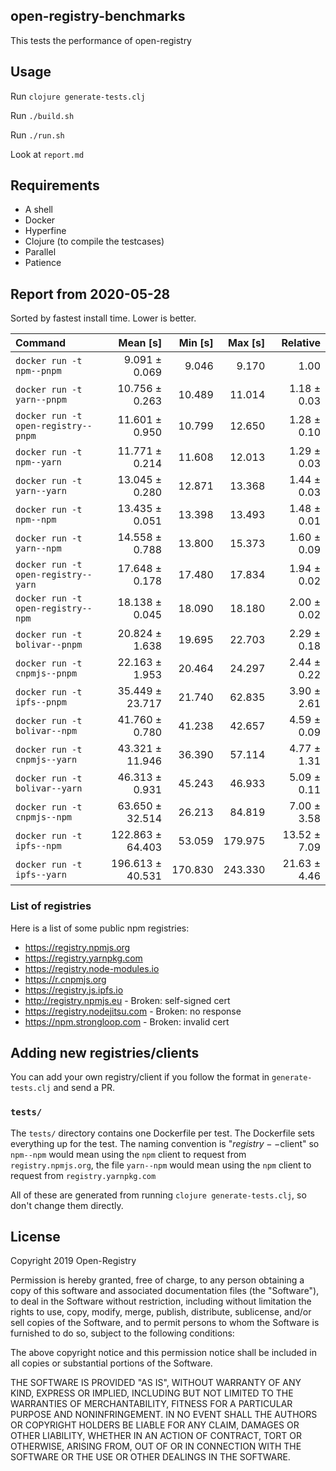 ## open-registry-benchmarks

This tests the performance of open-registry

## Usage

Run `clojure generate-tests.clj`

Run `./build.sh`

Run `./run.sh`

Look at `report.md`

## Requirements

- A shell
- Docker
- Hyperfine
- Clojure (to compile the testcases)
- Parallel
- Patience

<!-- REPORT -->
## Report from 2020-05-28

Sorted by fastest install time. Lower is better.


| Command | Mean [s] | Min [s] | Max [s] | Relative |
|:---|---:|---:|---:|---:|
| `docker run -t npm--pnpm` | 9.091 ± 0.069 | 9.046 | 9.170 | 1.00 |
| `docker run -t yarn--pnpm` | 10.756 ± 0.263 | 10.489 | 11.014 | 1.18 ± 0.03 |
| `docker run -t open-registry--pnpm` | 11.601 ± 0.950 | 10.799 | 12.650 | 1.28 ± 0.10 |
| `docker run -t npm--yarn` | 11.771 ± 0.214 | 11.608 | 12.013 | 1.29 ± 0.03 |
| `docker run -t yarn--yarn` | 13.045 ± 0.280 | 12.871 | 13.368 | 1.44 ± 0.03 |
| `docker run -t npm--npm` | 13.435 ± 0.051 | 13.398 | 13.493 | 1.48 ± 0.01 |
| `docker run -t yarn--npm` | 14.558 ± 0.788 | 13.800 | 15.373 | 1.60 ± 0.09 |
| `docker run -t open-registry--yarn` | 17.648 ± 0.178 | 17.480 | 17.834 | 1.94 ± 0.02 |
| `docker run -t open-registry--npm` | 18.138 ± 0.045 | 18.090 | 18.180 | 2.00 ± 0.02 |
| `docker run -t bolivar--pnpm` | 20.824 ± 1.638 | 19.695 | 22.703 | 2.29 ± 0.18 |
| `docker run -t cnpmjs--pnpm` | 22.163 ± 1.953 | 20.464 | 24.297 | 2.44 ± 0.22 |
| `docker run -t ipfs--pnpm` | 35.449 ± 23.717 | 21.740 | 62.835 | 3.90 ± 2.61 |
| `docker run -t bolivar--npm` | 41.760 ± 0.780 | 41.238 | 42.657 | 4.59 ± 0.09 |
| `docker run -t cnpmjs--yarn` | 43.321 ± 11.946 | 36.390 | 57.114 | 4.77 ± 1.31 |
| `docker run -t bolivar--yarn` | 46.313 ± 0.931 | 45.243 | 46.933 | 5.09 ± 0.11 |
| `docker run -t cnpmjs--npm` | 63.650 ± 32.514 | 26.213 | 84.819 | 7.00 ± 3.58 |
| `docker run -t ipfs--npm` | 122.863 ± 64.403 | 53.059 | 179.975 | 13.52 ± 7.09 |
| `docker run -t ipfs--yarn` | 196.613 ± 40.531 | 170.830 | 243.330 | 21.63 ± 4.46 |
<!-- REPORT_END -->

### List of registries

Here is a list of some public npm registries:

- https://registry.npmjs.org
- https://registry.yarnpkg.com
- https://registry.node-modules.io
- https://r.cnpmjs.org
- https://registry.js.ipfs.io
- http://registry.npmjs.eu - Broken: self-signed cert
- https://registry.nodejitsu.com - Broken: no response
- https://npm.strongloop.com - Broken: invalid cert

## Adding new registries/clients

You can add your own registry/client if you follow the format in
`generate-tests.clj` and send a PR.

### `tests/`

The `tests/` directory contains one Dockerfile per test. The Dockerfile
sets everything up for the test. The naming convention is "$registry--$client"
so `npm--npm` would mean using the `npm` client to request from `registry.npmjs.org`,
the file `yarn--npm` would mean using the `npm` client to request from `registry.yarnpkg.com`

All of these are generated from running `clojure generate-tests.clj`, so don't
change them directly.

## License

Copyright 2019 Open-Registry

Permission is hereby granted, free of charge, to any person obtaining a copy of this software and associated documentation files (the "Software"), to deal in the Software without restriction, including without limitation the rights to use, copy, modify, merge, publish, distribute, sublicense, and/or sell copies of the Software, and to permit persons to whom the Software is furnished to do so, subject to the following conditions:

The above copyright notice and this permission notice shall be included in all copies or substantial portions of the Software.

THE SOFTWARE IS PROVIDED "AS IS", WITHOUT WARRANTY OF ANY KIND, EXPRESS OR IMPLIED, INCLUDING BUT NOT LIMITED TO THE WARRANTIES OF MERCHANTABILITY, FITNESS FOR A PARTICULAR PURPOSE AND NONINFRINGEMENT. IN NO EVENT SHALL THE AUTHORS OR COPYRIGHT HOLDERS BE LIABLE FOR ANY CLAIM, DAMAGES OR OTHER LIABILITY, WHETHER IN AN ACTION OF CONTRACT, TORT OR OTHERWISE, ARISING FROM, OUT OF OR IN CONNECTION WITH THE SOFTWARE OR THE USE OR OTHER DEALINGS IN THE SOFTWARE.
